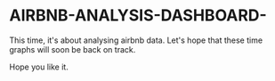 # AIRBNB-ANALYSIS-DASHBOARD-


This time, it's about analysing airbnb data. 
Let's hope that these time graphs will soon be back on track.

Hope you like it.
